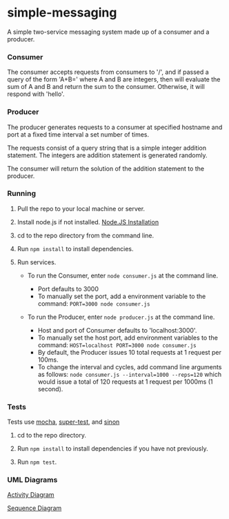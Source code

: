 # simple-messaging
A simple two-service messaging system made up of a consumer and a producer.

### Consumer
The consumer accepts requests from consumers to '/', and if passed a query of the form
'A+B=' where A and B are integers, then will evaluate the sum of A and B and return the sum to the consumer.
Otherwise, it will respond with 'hello'.

### Producer
The producer generates requests to a consumer at specified hostname and port at a fixed
time interval a set number of times.

The requests consist of a query string that is a simple integer addition statement. The integers are
addition statement is generated randomly.

The consumer will return the solution of the addition statement to the producer.

### Running
1. Pull the repo to your local machine or server.

2. Install node.js if not installed. [Node.JS Installation](https://nodejs.org/download/)

3. cd to the repo directory from the command line.

4. Run `npm install` to install dependencies.

5. Run services.
    * To run the Consumer, enter `node consumer.js` at the command line.
        * Port defaults to 3000
        * To manually set the port, add a environment variable to the command:
            `PORT=3000 node consumer.js`

    * To run the Producer, enter `node producer.js` at the command line.
        * Host and port of Consumer defaults to 'localhost:3000'. 
        * To manually set the host port, add environment variables to the command:
            `HOST=localhost PORT=3000 node consumer.js`
        * By default, the Producer issues 10 total requests at 1 request per 100ms.
        * To change the interval and cycles, add command line arguments as follows:
            `node consumer.js --interval=1000 --reps=120`
            which would issue a total of 120 requests at 1 request per 1000ms (1 second).

### Tests

Tests use [mocha](http://mochajs.org/), [super-test](https://github.com/visionmedia/supertest), and [sinon]()

1. cd to the repo directory.

2. Run `npm install` to install dependencies if you have not previously.

3. Run `npm test`.

### UML Diagrams

[Activity Diagram](https://drive.google.com/file/d/0B1hbYzUU-UW8eFQwUkNzdklZcE0/view?usp=sharing)

[Sequence Diagram](https://drive.google.com/file/d/0B1hbYzUU-UW8LXNTWnNZUklpVzA/view?usp=sharing)







